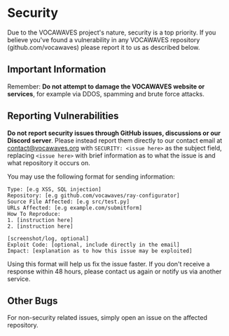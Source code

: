# Security
Due to the VOCAWAVES project's nature, security is a top priority. If you believe you've found a vulnerability in any VOCAWAVES repository (github.com/vocawaves) please 
report it to us as described below.

## Important Information
Remember: **Do not attempt to damage the VOCAWAVES website or services**, for example via DDOS, spamming and brute force attacks.

## Reporting Vulnerabilities
**Do not report security issues through GitHub issues, discussions or our Discord server**.
Please instead report them directly to our contact email at contact@vocawaves.org with ``SECURITY: <issue here>`` as the subject field, replacing ``<issue here>`` with brief information as to what the issue is 
and what repository it occurs on.

You may use the following format for sending information:
```
Type: [e.g XSS, SQL injection]
Repository: [e.g github.com/vocawaves/ray-configurator]
Source File Affected: [e.g src/test.py]
URLs Affected: [e.g example.com/submitform]
How To Reproduce:
1. [instruction here]
2. [instruction here]

[screenshot/log, optional]
Exploit Code: [optional, include directly in the email]
Impact: [explanation as to how this issue may be exploited]
```

Using this format will help us fix the issue faster. If you don't receive a response within 48 hours, please contact us again or notify us via another service.

## Other Bugs
For non-security related issues, simply open an issue on the affected repository.
